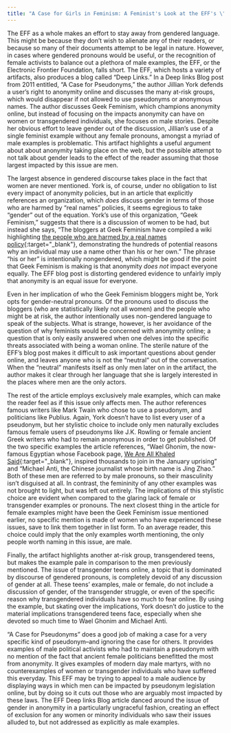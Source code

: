 ```yaml
---
title: "A Case for Girls in Feminism: A Feminist's Look at the EFF's \"A Case for Psuedonyms\""
---
```

The EFF as a whole makes an effort to stay away from gendered language. This might be because they don’t wish to alienate any of their readers, or because so many of their documents attempt to be legal in nature. However, in cases where gendered pronouns would be useful, or the recognition of female activists to balance out a plethora of male examples, the EFF, or the Electronic Frontier Foundation, falls short. The EFF, which hosts a variety of artifacts, also produces a blog called “Deep Links.” In a Deep links Blog post from 2011 entitled, “A Case for Pseudonyms,” the author Jillian York defends a user’s right to anonymity online and discusses the many at-risk groups, which would disappear if not allowed to use pseudonyms or anonymous names. The author discusses Geek Feminism, which champions anonymity online, but instead of focusing on the impacts anonymity can have on women or transgendered individuals, she focuses on male stories. Despite her obvious effort to leave gender out of the discussion, Jillian’s use of a single feminist example without any female pronouns, amongst a myriad of male examples is problematic. This artifact highlights a useful argument about about anonymity taking place on the web, but the possible attempt to not talk about gender leads to the effect of the reader assuming that those largest impacted by this issue are men. 

The largest absence in gendered discourse takes place in the fact that women are never mentioned. York is, of course, under no obligation to list every impact of anonymity policies, but in an article that explicitly references an organization, which *does* discuss gender in terms of those who are harmed by “real names” policies, it seems egregious to take “gender” out of the equation. York’s use of this organization, “Geek Feminism,” suggests that there is a discussion of women to be had, but instead she says, “The bloggers at Geek Feminism have compiled a wiki highlighting [the people who are harmed by a real names policy](http://geekfeminism.wikia.com/wiki/Who_is_harmed_by_a_%22Real_Names%22_policy%3F){:target="_blank"}, demonstrating the hundreds of potential reasons why an individual may use a name other than his or her own.” The phrase “his or her” is intentionally nongendered, which might be good if the point that Geek Feminism is making is that anonymity *does not* impact everyone equally. The EFF blog post is distorting gendered evidence to unfairly imply that anonymity is an equal issue for everyone.

Even in her implication of who the Geek Feminism bloggers might be, York opts for gender-neutral pronouns. Of the pronouns used to discuss the bloggers (who are statistically likely not all women) and the people who might be at risk, the author intentionally uses non-gendered language to speak of the subjects. What is strange, however, is her avoidance of the question of why feminists would be concerned with anonymity online; a question that is only easily answered when one delves into the specific threats associated with being a woman online. The sterile nature of the EFF’s blog post makes it difficult to ask important questions about gender online, and leaves anyone who is not the “neutral” out of the conversation. When the “neutral” manifests itself as only men later on in the artifact, the author makes it clear through her language that she is largely interested in the places where men are the only actors.

The rest of the article employs exclusively male examples, which can make the reader feel as if this issue only affects men. The author references famous writers like Mark Twain who chose to use a pseudonym, and politicians like Publius. Again, York doesn’t have to list every user of a pseudonym, but her stylistic choice to include only men naturally excludes famous female users of pseudonyms like J.K. Rowling or female ancient Greek writers who had to remain anonymous in order to get published. Of the two specific examples the article references, “Wael Ghonim, the now-famous Egyptian whose Facebook page, [We Are All Khaled Said](https://www.facebook.com/ElShaheeed){:target="_blank"}, inspired thousands to join in the January uprising” and “Michael Anti, the Chinese journalist whose birth name is Jing Zhao.” Both of these men are referred to by male pronouns, so their masculinity isn’t disguised at all. In contrast, the femininity of any other examples was not brought to light, but was left out entirely. The implications of this stylistic choice are evident when compared to the glaring lack of female or transgender examples or pronouns. The next closest thing in the article for female examples might have been the Geek Feminism issue mentioned earlier, no specific mention is made of women who have experienced these issues, save to link them together in list form. To an average reader, this choice could imply that the only examples worth mentioning, the only people worth naming in this issue, are male.

Finally, the artifact highlights another at-risk group, transgendered teens, but makes the example pale in comparison to the men previously mentioned. The issue of transgender teens online, a topic that is dominated by discourse of gendered pronouns, is completely devoid of any discussion of gender at all. These teens’ examples, male or female, do not include a discussion of gender, of the transgender struggle, or even of the specific reason why transgendered individuals have so much to fear online. By using the example, but skating over the implications, York doesn’t do justice to the material implications transgendered teens face, especially when she devoted so much time to Wael Ghonim and Michael Anti.

“A Case for Pseudonyms” does a good job of making a case for a very specific kind of pseudonym–and ignoring the case for others. It provides examples of male political activists who had to maintain a pseudonym with no mention of the fact that ancient female politicians benefitted the most from anonymity. It gives examples of modern day male martyrs, with no counterexamples of women or transgender individuals who have suffered this everyday. This EFF may be trying to appeal to a male audience by displaying ways in which men can be impacted by pseudonym legislation online, but by doing so it cuts out those who are arguably most impacted by these laws. The EFF Deep links Blog article danced around the issue of gender in anonymity in a particularly ungraceful fashion, creating an effect of exclusion for any women or minority individuals who saw their issues alluded to, but not addressed as explicitly as male examples.